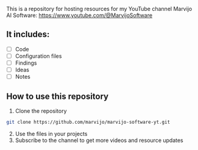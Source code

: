 This is a repository for hosting resources for my YouTube channel Marvijo AI Software:
https://www.youtube.com/@MarvijoSoftware

## It includes:

- [ ] Code
- [ ] Configuration files
- [ ] Findings
- [ ] Ideas
- [ ] Notes

## How to use this repository

1. Clone the repository

```bash
git clone https://github.com/marvijo/marvijo-software-yt.git
```

2. Use the files in your projects
3. Subscribe to the channel to get more videos and resource updates
